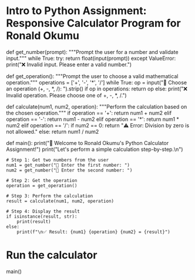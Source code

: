 # Intro to Python Assignment: Responsive Calculator Program for Ronald Okumu

def get_number(prompt):
    """Prompt the user for a number and validate input."""
    while True:
        try:
            return float(input(prompt))
        except ValueError:
            print("❌ Invalid input. Please enter a valid number.")

def get_operation():
    """Prompt the user to choose a valid mathematical operation."""
    operations = ['+', '-', '*', '/']
    while True:
        op = input("🔢 Choose an operation (+, -, *, /): ").strip()
        if op in operations:
            return op
        else:
            print("❌ Invalid operation. Please choose one of +, -, *, /.")

def calculate(num1, num2, operation):
    """Perform the calculation based on the chosen operation."""
    if operation == '+':
        return num1 + num2
    elif operation == '-':
        return num1 - num2
    elif operation == '*':
        return num1 * num2
    elif operation == '/':
        if num2 == 0:
            return "⚠️ Error: Division by zero is not allowed."
        else:
            return num1 / num2

def main():
    print("👋 Welcome to Ronald Okumu's Python Calculator Assignment!")
    print("Let's perform a simple calculation step-by-step.\n")

    # Step 1: Get two numbers from the user
    num1 = get_number("🔸 Enter the first number: ")
    num2 = get_number("🔸 Enter the second number: ")

    # Step 2: Get the operation
    operation = get_operation()

    # Step 3: Perform the calculation
    result = calculate(num1, num2, operation)

    # Step 4: Display the result
    if isinstance(result, str):
        print(result)
    else:
        print(f"\n✅ Result: {num1} {operation} {num2} = {result}")

# Run the calculator
main()
